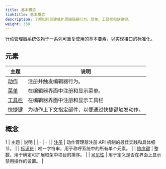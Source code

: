 ```yaml
---
title: 基本概念
linktitle: 基本概念
description: 了解如何创建或扩展编辑器行为、菜单、工具栏和快捷键。
weight: 350
---
```


行动管理器系统依赖于一系列可重复使用的基本要素，以实现接口的标准化。

## 元素

| 主题 | 说明 |
| - | - |
| [动作](./concepts/actions) | 注册并触发编辑器行为。 |
| [菜单](./concepts/menus) | 在编辑器界面中注册和显示菜单。 |
| [工具栏](./concepts/toolbars) | 在编辑器界面中注册和显示工具栏 |
| [快捷键](./concepts/hotkeys) | 为动作上下文指定部件，以便通过快捷键触发动作。 |

## 概念
1
| 主题 | 说明 |
| - | - |
| [注册](./architecture/registration) | 动作管理器注册 API 机制的最佳实践和具体细节。 |
| [标识符](./architecture/identifiers) | 唯一字符串，用于称呼系统中的所有单个元素。 |
| [排序键](./architecture/sort-keys) | 整数，用于确定可扩展框架中项目的排序。  |
| [可见性](./architecture/visibility) | 用于定义是否在界面上显示禁用操作的设置。  |
